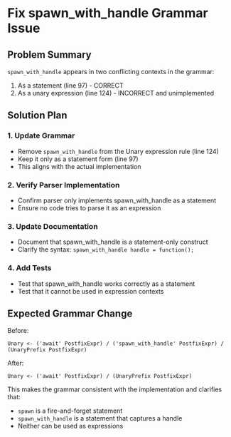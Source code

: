 # Fix spawn_with_handle Grammar Issue

## Problem Summary
`spawn_with_handle` appears in two conflicting contexts in the grammar:
1. As a statement (line 97) - CORRECT
2. As a unary expression (line 124) - INCORRECT and unimplemented

## Solution Plan

### 1. Update Grammar
- Remove `spawn_with_handle` from the Unary expression rule (line 124)
- Keep it only as a statement form (line 97)
- This aligns with the actual implementation

### 2. Verify Parser Implementation
- Confirm parser only implements spawn_with_handle as a statement
- Ensure no code tries to parse it as an expression

### 3. Update Documentation
- Document that spawn_with_handle is a statement-only construct
- Clarify the syntax: `spawn_with_handle handle = function();`

### 4. Add Tests
- Test that spawn_with_handle works correctly as a statement
- Test that it cannot be used in expression contexts

## Expected Grammar Change

Before:
```
Unary <- ('await' PostfixExpr) / ('spawn_with_handle' PostfixExpr) / (UnaryPrefix PostfixExpr)
```

After:
```
Unary <- ('await' PostfixExpr) / (UnaryPrefix PostfixExpr)
```

This makes the grammar consistent with the implementation and clarifies that:
- `spawn` is a fire-and-forget statement
- `spawn_with_handle` is a statement that captures a handle
- Neither can be used as expressions